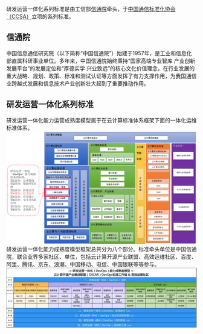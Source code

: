 研发运营一体化系列标准是由工信部[信通院](http://www.caict.ac.cn/)牵头，于[中国通信标准化协会（CCSA）](http://www.ccsa.org.cn/)立项的系列标准。

## 信通院  
中国信息通信研究院（以下简称“中国信通院”）始建于1957年，是工业和信息化部直属科研事业单位。多年来，中国信通院始终秉持“国家高端专业智库 产业创新发展平台”的发展定位和“厚德实学 兴业致远”的核心文化价值理念，在行业发展的重大战略、规划、政策、标准和测试认证等方面发挥了有力支撑作用，为我国通信业跨越式发展和信息技术产业创新壮大起到了重要推动作用。  

## 研发运营一体化系列标准  
研发运营一体化能力运营成熟度模型属于在云计算标准体系框架下面的一体化运维标准体系。  
<img alt="云计算标准体系框架全景图" src="../docs/imgs/Cloud Computing Standard Overview.png">  
研发运营一体化能力成熟度模型框架总共分为八个部分。标准牵头单位是中国信通院，联合业界多家社区、单位，包括云计算开源产业联盟、高效运维社区、百度、阿里、腾讯、京东、浪潮、中国移动、电信、中国银联等等参与。  
<img alt="研发运营一体化能力运营成熟度模型" src="../docs/imgs/DevOps Maturity Model.png">  
